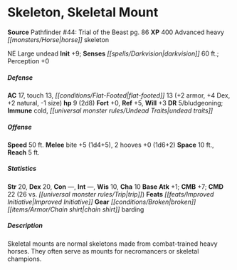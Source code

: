 ﻿---
cssclass: [monsters]
title1: Skeleton, Skeletal Mount
title2: Skeletal Mount
CR: 1
sources:
- name: 'Pathfinder #44: Trial of the Beast'
  page: 86
  link: http://paizo.com/store/games/roleplayingGames/p/pathfinderRPG/paizo/pathfinderAdventurePath/carrionCrown/v5748btpy8j5s
XP: 400
race: Advanced
classes:
- heavy horse skeleton
alignment: NE
size: Large
type: undead
initiative:
  bonus: 9
senses:
  darkvision: 60
AC:
  AC: 17
  touch: 13
  flat_footed: 13
  components:
    armor: 2
    dex: 4
    natural: 2
    size: -1
HP:
  HP: 9
  long: 2d8
saves:
  fort: 0
  ref: 5
  will: 3
DR:
- amount: 5
  weakness: bludgeoning
immunities:
- cold
- undead traits
speeds:
  base: 50
attacks:
  melee:
  - - text: bite +5 (1d4+5)
      entries:
      - - damage: 1d4+5
      attack: bite
      bonus:
      - 5
    - text: 2 hooves +0 (1d6+2)
      entries:
      - - damage: 1d6+2
      count: 2
      attack: hooves
      bonus:
      - 0
space: 10
reach: 5
ability_scores:
  STR: 20
  DEX: 20
  CON:
  INT:
  WIS: 10
  CHA: 10
BAB: 1
CMB: 7
CMD: 22
CMD_other: 26 vs. trip
feats:
- is_bonus: true
  name: Improved Initiative
skills: {}
gear:
  gear:
  - broken chain shirt barding
desc_long: Skeletal mounts are normal skeletons made from combat-trained heavy horses.
  They often serve as mounts for necromancers or skeletal champions.

---

# Skeleton, Skeletal Mount

**Source** Pathfinder #44: Trial of the Beast pg. 86
**XP** 400
Advanced heavy _[[monsters/Horse|horse]]_ skeleton

NE Large undead
**Init** +9; **Senses** _[[spells/Darkvision|darkvision]]_ 60 ft.; Perception +0

##### Defense

**AC** 17, touch 13, _[[conditions/Flat-Footed|flat-footed]]_ 13 (+2 armor, +4 Dex, +2 natural, -1 size)
**hp** 9 (2d8)
**Fort** +0, **Ref** +5, **Will** +3
**DR** 5/bludgeoning; **Immune** cold, _[[universal monster rules/Undead Traits|undead traits]]_

##### Offense
**Speed** 50 ft.
**Melee** bite +5 (1d4+5), 2 hooves +0 (1d6+2)
**Space** 10 ft., **Reach** 5 ft.

##### Statistics
**Str** 20, **Dex** 20, **Con** —, **Int** —, **Wis** 10, **Cha** 10
**Base Atk** +1; **CMB** +7; **CMD** 22 (26 vs. _[[universal monster rules/Trip|trip]]_)
**Feats** _[[feats/Improved Initiative|Improved Initiative]]_
**Gear** _[[conditions/Broken|broken]]_ _[[items/Armor/Chain shirt|chain shirt]]_ barding

##### Description

Skeletal mounts are normal skeletons made from combat-trained heavy horses. They often serve as mounts for necromancers or skeletal champions.